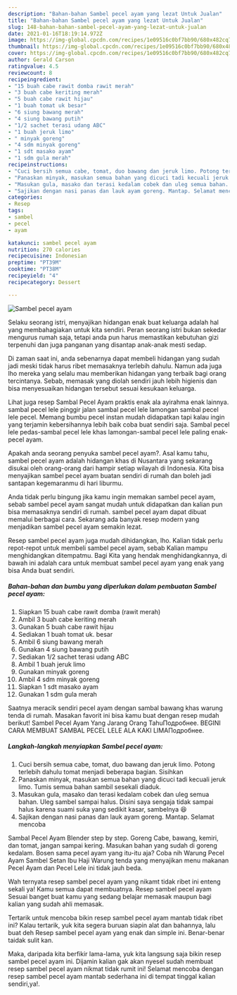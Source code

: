 ```yaml
---
description: "Bahan-bahan Sambel pecel ayam yang lezat Untuk Jualan"
title: "Bahan-bahan Sambel pecel ayam yang lezat Untuk Jualan"
slug: 148-bahan-bahan-sambel-pecel-ayam-yang-lezat-untuk-jualan
date: 2021-01-16T18:19:14.972Z
image: https://img-global.cpcdn.com/recipes/1e09516c0bf7bb90/680x482cq70/sambel-pecel-ayam-foto-resep-utama.jpg
thumbnail: https://img-global.cpcdn.com/recipes/1e09516c0bf7bb90/680x482cq70/sambel-pecel-ayam-foto-resep-utama.jpg
cover: https://img-global.cpcdn.com/recipes/1e09516c0bf7bb90/680x482cq70/sambel-pecel-ayam-foto-resep-utama.jpg
author: Gerald Carson
ratingvalue: 4.5
reviewcount: 8
recipeingredient:
- "15 buah cabe rawit domba rawit merah"
- "3 buah cabe keriting merah"
- "5 buah cabe rawit hijau"
- "1 buah tomat uk besar"
- "6 siung bawang merah"
- "4 siung bawang putih"
- "1/2 sachet terasi udang ABC"
- "1 buah jeruk limo"
- " minyak goreng"
- "4 sdm minyak goreng"
- "1 sdt masako ayam"
- "1 sdm gula merah"
recipeinstructions:
- "Cuci bersih semua cabe, tomat, duo bawang dan jeruk limo. Potong terlebih dahulu tomat menjadi beberapa bagian. Sisihkan"
- "Panaskan minyak, masukan semua bahan yang dicuci tadi kecuali jeruk limo. Tumis semua bahan sambil sesekali diaduk."
- "Masukan gula, masako dan terasi kedalam cobek dan uleg semua bahan. Uleg sambel sampai halus. Disini saya sengaja tidak sampai halus karena suami suka yang sedikit kasar, sambelnya 😆"
- "Sajikan dengan nasi panas dan lauk ayam goreng. Mantap. Selamat mencoba"
categories:
- Resep
tags:
- sambel
- pecel
- ayam

katakunci: sambel pecel ayam 
nutrition: 270 calories
recipecuisine: Indonesian
preptime: "PT39M"
cooktime: "PT38M"
recipeyield: "4"
recipecategory: Dessert

---
```



![Sambel pecel ayam](https://img-global.cpcdn.com/recipes/1e09516c0bf7bb90/680x482cq70/sambel-pecel-ayam-foto-resep-utama.jpg)

Selaku seorang istri, menyajikan hidangan enak buat keluarga adalah hal yang membahagiakan untuk kita sendiri. Peran seorang istri bukan sekedar mengurus rumah saja, tetapi anda pun harus memastikan kebutuhan gizi terpenuhi dan juga panganan yang disantap anak-anak mesti sedap.

Di zaman  saat ini, anda sebenarnya dapat membeli hidangan yang sudah jadi meski tidak harus ribet memasaknya terlebih dahulu. Namun ada juga lho mereka yang selalu mau memberikan hidangan yang terbaik bagi orang tercintanya. Sebab, memasak yang diolah sendiri jauh lebih higienis dan bisa menyesuaikan hidangan tersebut sesuai kesukaan keluarga. 

Lihat juga resep Sambal Pecel Ayam praktis enak ala ayirahma enak lainnya. sambal pecel lele pinggir jalan sambal pecel lele lamongan sambal pecel lele pecel. Memang bumbu pecel instan mudah didapatkan tapi kalau ingin yang terjamin kebersihannya lebih baik coba buat sendiri saja. Sambal pecel lele pedas-sambal pecel lele khas lamongan-sambal pecel lele paling enak-pecel ayam.

Apakah anda seorang penyuka sambel pecel ayam?. Asal kamu tahu, sambel pecel ayam adalah hidangan khas di Nusantara yang sekarang disukai oleh orang-orang dari hampir setiap wilayah di Indonesia. Kita bisa menyajikan sambel pecel ayam buatan sendiri di rumah dan boleh jadi santapan kegemaranmu di hari liburmu.

Anda tidak perlu bingung jika kamu ingin memakan sambel pecel ayam, sebab sambel pecel ayam sangat mudah untuk didapatkan dan kalian pun bisa memasaknya sendiri di rumah. sambel pecel ayam dapat dibuat memalui berbagai cara. Sekarang ada banyak resep modern yang menjadikan sambel pecel ayam semakin lezat.

Resep sambel pecel ayam juga mudah dihidangkan, lho. Kalian tidak perlu repot-repot untuk membeli sambel pecel ayam, sebab Kalian mampu menghidangkan ditempatmu. Bagi Kita yang hendak menghidangkannya, di bawah ini adalah cara untuk membuat sambel pecel ayam yang enak yang bisa Anda buat sendiri.

<!--inarticleads1-->

##### Bahan-bahan dan bumbu yang diperlukan dalam pembuatan Sambel pecel ayam:

1. Siapkan 15 buah cabe rawit domba (rawit merah)
1. Ambil 3 buah cabe keriting merah
1. Gunakan 5 buah cabe rawit hijau
1. Sediakan 1 buah tomat uk. besar
1. Ambil 6 siung bawang merah
1. Gunakan 4 siung bawang putih
1. Sediakan 1/2 sachet terasi udang ABC
1. Ambil 1 buah jeruk limo
1. Gunakan  minyak goreng
1. Ambil 4 sdm minyak goreng
1. Siapkan 1 sdt masako ayam
1. Gunakan 1 sdm gula merah


Saatnya meracik sendiri pecel ayam dengan sambal bawang khas warung tenda di rumah. Masakan favorit ini bisa kamu buat dengan resep mudah berikut! Sambel Pecel Ayam Yang Jarang Orang TahuПодробнее. BEGINI CARA MEMBUAT SAMBAL PECEL LELE ALA KAKI LIMAПодробнее. 

<!--inarticleads2-->

##### Langkah-langkah menyiapkan Sambel pecel ayam:

1. Cuci bersih semua cabe, tomat, duo bawang dan jeruk limo. Potong terlebih dahulu tomat menjadi beberapa bagian. Sisihkan
1. Panaskan minyak, masukan semua bahan yang dicuci tadi kecuali jeruk limo. Tumis semua bahan sambil sesekali diaduk.
1. Masukan gula, masako dan terasi kedalam cobek dan uleg semua bahan. Uleg sambel sampai halus. Disini saya sengaja tidak sampai halus karena suami suka yang sedikit kasar, sambelnya 😆
1. Sajikan dengan nasi panas dan lauk ayam goreng. Mantap. Selamat mencoba


Sambal Pecel Ayam Blender step by step. Goreng Cabe, bawang, kemiri, dan tomat, jangan sampai kering. Masukan bahan yang sudah di goreng kedalam. Bosen sama pecel ayam yang itu-itu aja? Coba nih Warung Pecel Ayam Sambel Setan Ibu Haji Warung tenda yang menyajikan menu makanan Pecel Ayam dan Pecel Lele ini tidak jauh beda. 

Wah ternyata resep sambel pecel ayam yang nikamt tidak ribet ini enteng sekali ya! Kamu semua dapat membuatnya. Resep sambel pecel ayam Sesuai banget buat kamu yang sedang belajar memasak maupun bagi kalian yang sudah ahli memasak.

Tertarik untuk mencoba bikin resep sambel pecel ayam mantab tidak ribet ini? Kalau tertarik, yuk kita segera buruan siapin alat dan bahannya, lalu buat deh Resep sambel pecel ayam yang enak dan simple ini. Benar-benar taidak sulit kan. 

Maka, daripada kita berfikir lama-lama, yuk kita langsung saja bikin resep sambel pecel ayam ini. Dijamin kalian gak akan nyesel sudah membuat resep sambel pecel ayam nikmat tidak rumit ini! Selamat mencoba dengan resep sambel pecel ayam mantab sederhana ini di tempat tinggal kalian sendiri,ya!.

